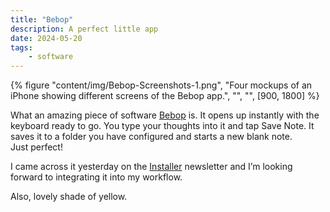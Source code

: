 ```yaml
---
title: "Bebop"
description: A perfect little app
date: 2024-05-20
tags:
    - software
---
```


{% figure "content/img/Bebop-Screenshots-1.png", "Four mockups of an iPhone showing different screens of the Bebop app.", "", "", [900, 1800] %}

What an amazing piece of software [Bebop](https://www.jackcheng.com/bebop/) is. It opens up instantly with the keyboard ready to go. You type your thoughts into it and tap Save Note. It saves it to a folder you have configured and starts a new blank note. Just&nbsp;perfect!

I came across it yesterday on the [Installer](https://www.theverge.com/24158659/ai-assistant-chatgpt-gpt4o-google-search-dyson-washg1-installer) newsletter and I’m looking forward to integrating it into my workflow.

Also, lovely shade of yellow.
